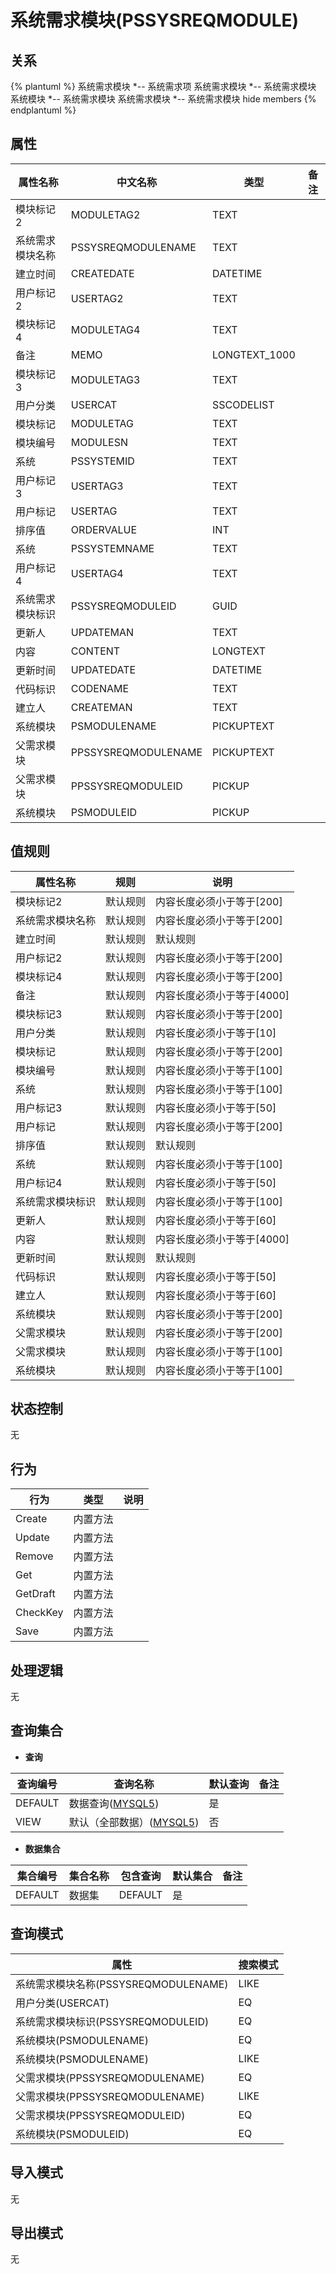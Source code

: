 # 系统需求模块(PSSYSREQMODULE)

  

## 关系
{% plantuml %}
系统需求模块 *-- 系统需求项 
系统需求模块 *-- 系统需求模块 
系统模块 *-- 系统需求模块 
系统需求模块 *-- 系统需求模块 
hide members
{% endplantuml %}

## 属性

| 属性名称        |    中文名称    | 类型     |  备注  |
| --------   |------------| -----   |  -------- | 
|模块标记2|MODULETAG2|TEXT|&nbsp;|
|系统需求模块名称|PSSYSREQMODULENAME|TEXT|&nbsp;|
|建立时间|CREATEDATE|DATETIME|&nbsp;|
|用户标记2|USERTAG2|TEXT|&nbsp;|
|模块标记4|MODULETAG4|TEXT|&nbsp;|
|备注|MEMO|LONGTEXT_1000|&nbsp;|
|模块标记3|MODULETAG3|TEXT|&nbsp;|
|用户分类|USERCAT|SSCODELIST|&nbsp;|
|模块标记|MODULETAG|TEXT|&nbsp;|
|模块编号|MODULESN|TEXT|&nbsp;|
|系统|PSSYSTEMID|TEXT|&nbsp;|
|用户标记3|USERTAG3|TEXT|&nbsp;|
|用户标记|USERTAG|TEXT|&nbsp;|
|排序值|ORDERVALUE|INT|&nbsp;|
|系统|PSSYSTEMNAME|TEXT|&nbsp;|
|用户标记4|USERTAG4|TEXT|&nbsp;|
|系统需求模块标识|PSSYSREQMODULEID|GUID|&nbsp;|
|更新人|UPDATEMAN|TEXT|&nbsp;|
|内容|CONTENT|LONGTEXT|&nbsp;|
|更新时间|UPDATEDATE|DATETIME|&nbsp;|
|代码标识|CODENAME|TEXT|&nbsp;|
|建立人|CREATEMAN|TEXT|&nbsp;|
|系统模块|PSMODULENAME|PICKUPTEXT|&nbsp;|
|父需求模块|PPSSYSREQMODULENAME|PICKUPTEXT|&nbsp;|
|父需求模块|PPSSYSREQMODULEID|PICKUP|&nbsp;|
|系统模块|PSMODULEID|PICKUP|&nbsp;|

## 值规则
| 属性名称    | 规则    |  说明  |
| --------   |------------| ----- | 
|模块标记2|默认规则|内容长度必须小于等于[200]|
|系统需求模块名称|默认规则|内容长度必须小于等于[200]|
|建立时间|默认规则|默认规则|
|用户标记2|默认规则|内容长度必须小于等于[200]|
|模块标记4|默认规则|内容长度必须小于等于[200]|
|备注|默认规则|内容长度必须小于等于[4000]|
|模块标记3|默认规则|内容长度必须小于等于[200]|
|用户分类|默认规则|内容长度必须小于等于[10]|
|模块标记|默认规则|内容长度必须小于等于[200]|
|模块编号|默认规则|内容长度必须小于等于[100]|
|系统|默认规则|内容长度必须小于等于[100]|
|用户标记3|默认规则|内容长度必须小于等于[50]|
|用户标记|默认规则|内容长度必须小于等于[200]|
|排序值|默认规则|默认规则|
|系统|默认规则|内容长度必须小于等于[100]|
|用户标记4|默认规则|内容长度必须小于等于[50]|
|系统需求模块标识|默认规则|内容长度必须小于等于[100]|
|更新人|默认规则|内容长度必须小于等于[60]|
|内容|默认规则|内容长度必须小于等于[4000]|
|更新时间|默认规则|默认规则|
|代码标识|默认规则|内容长度必须小于等于[50]|
|建立人|默认规则|内容长度必须小于等于[60]|
|系统模块|默认规则|内容长度必须小于等于[200]|
|父需求模块|默认规则|内容长度必须小于等于[200]|
|父需求模块|默认规则|内容长度必须小于等于[100]|
|系统模块|默认规则|内容长度必须小于等于[100]|

## 状态控制

无


## 行为
| 行为    | 类型    |  说明  |
| --------   |------------| ----- | 
|Create|内置方法|&nbsp;|
|Update|内置方法|&nbsp;|
|Remove|内置方法|&nbsp;|
|Get|内置方法|&nbsp;|
|GetDraft|内置方法|&nbsp;|
|CheckKey|内置方法|&nbsp;|
|Save|内置方法|&nbsp;|

## 处理逻辑
无

## 查询集合

* **查询**

| 查询编号 | 查询名称       | 默认查询 |   备注|
| --------  | --------   | --------   | ----- |
|DEFAULT|数据查询([MYSQL5](../../appendix/query_MYSQL5.md#PSSysReqModule_Default))|是|&nbsp;|
|VIEW|默认（全部数据）([MYSQL5](../../appendix/query_MYSQL5.md#PSSysReqModule_View))|否|&nbsp;|

* **数据集合**

| 集合编号 | 集合名称   |  包含查询  | 默认集合 |   备注|
| --------  | --------   | -------- | --------   | ----- |
|DEFAULT|数据集|DEFAULT|是|&nbsp;|

## 查询模式
| 属性      |    搜索模式     |
| --------   |------------|
|系统需求模块名称(PSSYSREQMODULENAME)|LIKE|
|用户分类(USERCAT)|EQ|
|系统需求模块标识(PSSYSREQMODULEID)|EQ|
|系统模块(PSMODULENAME)|EQ|
|系统模块(PSMODULENAME)|LIKE|
|父需求模块(PPSSYSREQMODULENAME)|EQ|
|父需求模块(PPSSYSREQMODULENAME)|LIKE|
|父需求模块(PPSSYSREQMODULEID)|EQ|
|系统模块(PSMODULEID)|EQ|

## 导入模式
无


## 导出模式
无
